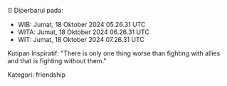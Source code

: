 ⏰ Diperbarui pada:
- WIB: Jumat, 18 Oktober 2024 05.26.31 UTC
- WITA: Jumat, 18 Oktober 2024 06.26.31 UTC
- WIT: Jumat, 18 Oktober 2024 07.26.31 UTC

Kutipan Inspiratif:
"There is only one thing worse than fighting with allies and that is fighting without them."


Kategori: friendship

